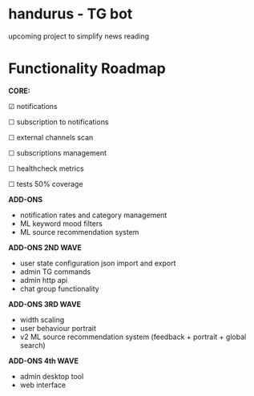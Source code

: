 # handurus - TG bot 
upcoming project to simplify news reading


# Functionality Roadmap
**CORE:**

☑ notifications 

☐ subscription to notifications

☐ external channels scan

☐ subscriptions management

☐ healthcheck metrics

☐ tests 50% coverage

**ADD-ONS**
- notification rates and category management
- ML keyword mood filters
- ML source recommendation system

**ADD-ONS 2ND WAVE**
- user state configuration json import and export
- admin TG commands
- admin http api
- chat group functionality

**ADD-ONS 3RD WAVE**
- width scaling
- user behaviour portrait
- v2 ML source recommendation system (feedback + portrait + global search)

**ADD-ONS 4th WAVE**
- admin desktop tool
- web interface
